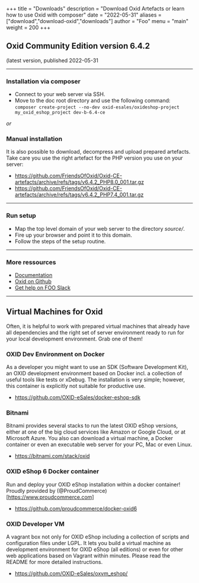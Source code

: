+++
title = "Downloads"
description = "Download Oxid Artefacts or learn how to use Oxid with composer"
date = "2022-05-31"
aliases = ["download","download-oxid","downloads"]
author = "Foo"
menu = "main"
weight = 200
+++

## Oxid Community Edition version 6.4.2
(latest version, published 2022-05-31

---

### Installation via composer

* Connect to your web server via SSH.
* Move to the doc root directory and use the following command: `composer create-project --no-dev oxid-esales/oxideshop-project my_oxid_eshop_project dev-b-6.4-ce`

*or*

### Manual installation

It is also possible to download, decompress and upload prepared artefacts. Take care you use the right artefact for the PHP version you use on your server:

* <https://github.com/FriendsOfOxid/Oxid-CE-artefacts/archive/refs/tags/v6.4.2_PHP8.0_001.tar.gz>
* <https://github.com/FriendsOfOxid/Oxid-CE-artefacts/archive/refs/tags/v6.4.2_PHP7.4_001.tar.gz>

---

### Run setup

* Map the top level domain of your web server to the directory *source/*.
* Fire up your browser and point it to this domain.
* Follow the steps of the setup routine.

---

### More ressources

* [Documentation](https://docs.oxid-esales.com)
* [Oxid on Github](https://github.com/OXID-esales/oxideshop_ce)
* [Get help on FOO Slack](https://join.slack.com/t/oxid-dev/shared_invite/enQtNDY1MDU0MzA3ODI4LTM3NDNlOTVjNzBhMWE3NzJmNDY0NzE0NWZiMDNjYzViNGFlODdiZTg5ODU5NzAwMDI3NDViOWI5NGE0NGNlYTc)

---

## Virtual Machines for Oxid

Often, it is helpful to work with prepared virtual machines that already have all dependencies and the right set of server environment ready to run for your local development environment. Grab one of them!

### OXID Dev Environment on Docker

As a developer you might want to use an SDK (Software Development Kit), an OXID development environment based on Docker incl. a collection of useful tools like tests or xDebug. The installation is very simple; however, this container is explicitly not suitable for productive use.
* <https://github.com/OXID-eSales/docker-eshop-sdk>

### Bitnami

Bitnami provides several stacks to run the latest OXID eShop versions, either at one of the big cloud services like Amazon or Google Cloud, or at Microsoft Azure. You also can download a virtual machine, a Docker container or even an executable web server for your PC, Mac or even Linux.

* <https://bitnami.com/stack/oxid>

### OXID eShop 6 Docker container

Run and deploy your OXID eShop installation within a docker container! Proudly provided by (@ProudCommerce)[https://www.proudcommerce.com]

* <https://github.com/proudcommerce/docker-oxid6>

### OXID Developer VM 

A vagrant box not only for OXID eShop including a collection of scripts and configuration files under LGPL. It lets you build a virtual machine as development environment for OXID eShop (all editions) or even for other web applications based on Vagrant within minutes. Please read the README for more detailed instructions.

* <https://github.com/OXID-eSales/oxvm_eshop/>
